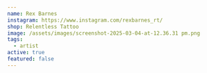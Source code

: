 ```yaml
---
name: Rex Barnes
instagram: https://www.instagram.com/rexbarnes_rt/
shop: Relentless Tattoo
image: /assets/images/screenshot-2025-03-04-at-12.36.31 pm.png
tags:
  - artist
active: true
featured: false
---
```

